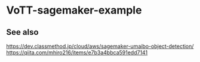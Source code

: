 # VoTT-sagemaker-example

## See also
https://dev.classmethod.jp/cloud/aws/sagemaker-umaibo-object-detection/
https://qiita.com/mhiro216/items/e7b3a4bbca591edd7141
